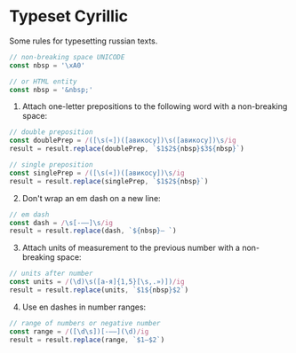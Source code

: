 # Typeset Cyrillic

Some rules for typesetting russian texts.

```js
// non-breaking space UNICODE
const nbsp = '\xA0'

// or HTML entity
const nbsp = '&nbsp;'
```

1. Attach one-letter prepositions to the following word with a non-breaking space:

```js
// double preposition
const doublePrep = /([\s(«])([авикосу])\s([авикосу])\s/ig
result = result.replace(doublePrep, `$1$2${nbsp}$3${nbsp}`)

// single preposition
const singlePrep = /([\s(«])([авикосу])\s/ig
result = result.replace(singlePrep, `$1$2${nbsp}`)
```

2. Don't wrap an em dash on a new line:

```js
// em dash
const dash = /\s[-–—]\s/ig
result = result.replace(dash, `${nbsp}— `)
```

3. Attach units of measurement to the previous number with a non-breaking space:

```js
// units after number
const units = /(\d)\s([а-я]{1,5}[\s,.»)])/ig
result = result.replace(units, `$1${nbsp}$2`)
```

4. Use en dashes in number ranges:

```js
// range of numbers or negative number
const range = /([\d\s])[-–—](\d)/ig
result = result.replace(range, `$1–$2`)
```
